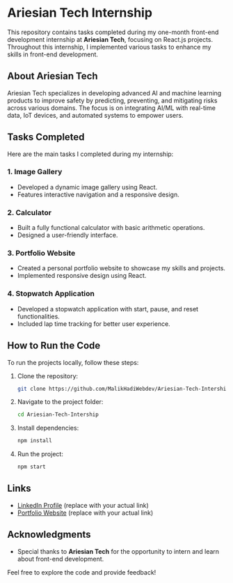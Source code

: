 # Ariesian Tech Internship

This repository contains tasks completed during my one-month front-end development internship at **Ariesian Tech**, focusing on React.js projects. Throughout this internship, I implemented various tasks to enhance my skills in front-end development.

## About Ariesian Tech
Ariesian Tech specializes in developing advanced AI and machine learning products to improve safety by predicting, preventing, and mitigating risks across various domains. The focus is on integrating AI/ML with real-time data, IoT devices, and automated systems to empower users.

## Tasks Completed
Here are the main tasks I completed during my internship:

### 1. Image Gallery
- Developed a dynamic image gallery using React.
- Features interactive navigation and a responsive design.

### 2. Calculator
- Built a fully functional calculator with basic arithmetic operations.
- Designed a user-friendly interface.

### 3. Portfolio Website
- Created a personal portfolio website to showcase my skills and projects.
- Implemented responsive design using React.

### 4. Stopwatch Application
- Developed a stopwatch application with start, pause, and reset functionalities.
- Included lap time tracking for better user experience.

## How to Run the Code
To run the projects locally, follow these steps:

1. Clone the repository:
   ```bash
   git clone https://github.com/MalikHadiWebdev/Ariesian-Tech-Intership.git
   ```

2. Navigate to the project folder:
   ```bash
   cd Ariesian-Tech-Intership
   ```

3. Install dependencies:
   ```bash
   npm install
   ```

4. Run the project:
   ```bash
   npm start
   ```

## Links
- [LinkedIn Profile](https://www.linkedin.com/in/malik-hadi) (replace with your actual link)
- [Portfolio Website](https://your-portfolio-link.com) (replace with your actual link)

## Acknowledgments
- Special thanks to **Ariesian Tech** for the opportunity to intern and learn about front-end development.

Feel free to explore the code and provide feedback!
